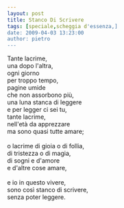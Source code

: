 ```yaml
---
layout: post
title: Stanco Di Scrivere
tags: [speciale,scheggia d'essenza,]
date: 2009-04-03 13:23:00
author: pietro
---
```

Tante lacrime,<br/>una dopo l'altra,<br/>ogni giorno<br/>per troppo tempo,<br/>pagine umide<br/>che non assorbono più,<br/>una luna stanca di leggere<br/>e per legger ci sei tu,<br/>tante lacrime,<br/>nell'età da apprezzare<br/>ma sono quasi tutte amare;<br/><br/>o lacrime di gioia o di follia,<br/>di tristezza o di magia,<br/>di sogni e d'amore<br/>e d'altre cose amare,<br/><br/>e io in questo vivere,<br/>sono così stanco di scrivere,<br/>senza poter leggere.
